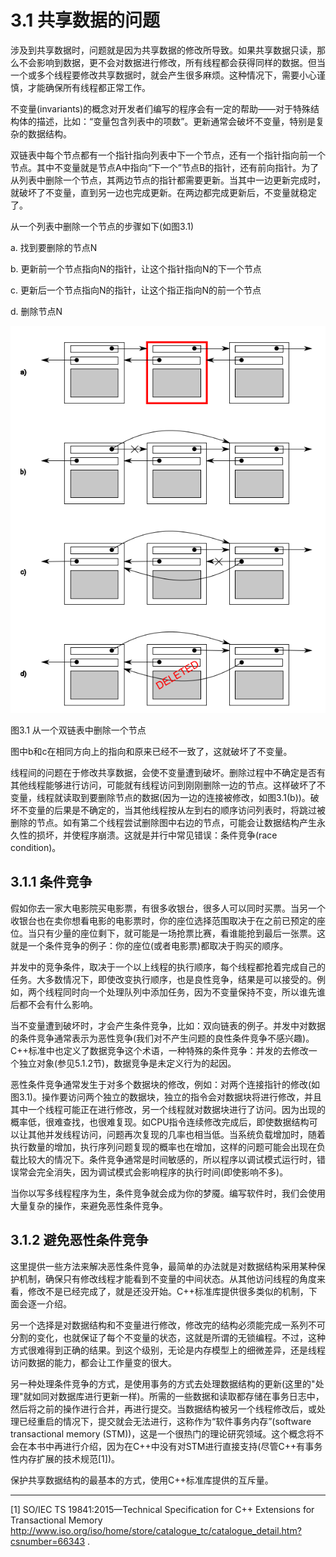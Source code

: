 # 3.1 共享数据的问题

涉及到共享数据时，问题就是因为共享数据的修改所导致。如果共享数据只读，那么不会影响到数据，更不会对数据进行修改，所有线程都会获得同样的数据。但当一个或多个线程要修改共享数据时，就会产生很多麻烦。这种情况下，需要小心谨慎，才能确保所有线程都正常工作。

不变量(invariants)的概念对开发者们编写的程序会有一定的帮助——对于特殊结构体的描述，比如：“变量包含列表中的项数”。更新通常会破坏不变量，特别是复杂的数据结构。

双链表中每个节点都有一个指针指向列表中下一个节点，还有一个指针指向前一个节点。其中不变量就是节点A中指向“下一个”节点B的指针，还有前向指针。为了从列表中删除一个节点，其两边节点的指针都需要更新。当其中一边更新完成时，就破坏了不变量，直到另一边也完成更新。在两边都完成更新后，不变量就稳定了。

从一个列表中删除一个节点的步骤如下(如图3.1)

   a. 找到要删除的节点N

   b. 更新前一个节点指向N的指针，让这个指针指向N的下一个节点

   c. 更新后一个节点指向N的指针，让这个指正指向N的前一个节点

   d. 删除节点N

![](../../images/chapter3/3-1.png)

图3.1 从一个双链表中删除一个节点

图中b和c在相同方向上的指向和原来已经不一致了，这就破坏了不变量。

线程间的问题在于修改共享数据，会使不变量遭到破坏。删除过程中不确定是否有其他线程能够进行访问，可能就有线程访问到刚刚删除一边的节点。这样破坏了不变量，线程就读取到要删除节点的数据(因为一边的连接被修改，如图3.1(b))。破坏不变量的后果是不确定的，当其他线程按从左到右的顺序访问列表时，将跳过被删除的节点。如有第二个线程尝试删除图中右边的节点，可能会让数据结构产生永久性的损坏，并使程序崩溃。这就是并行中常见错误：条件竞争(race condition)。

## 3.1.1 条件竞争

假如你去一家大电影院买电影票，有很多收银台，很多人可以同时买票。当另一个收银台也在卖你想看电影的电影票时，你的座位选择范围取决于在之前已预定的座位。当只有少量的座位剩下，就可能是一场抢票比赛，看谁能抢到最后一张票。这就是一个条件竞争的例子：你的座位(或者电影票)都取决于购买的顺序。

并发中的竞争条件，取决于一个以上线程的执行顺序，每个线程都抢着完成自己的任务。大多数情况下，即使改变执行顺序，也是良性竞争，结果是可以接受的。例如，两个线程同时向一个处理队列中添加任务，因为不变量保持不变，所以谁先谁后都不会有什么影响。

当不变量遭到破坏时，才会产生条件竞争，比如：双向链表的例子。并发中对数据的条件竞争通常表示为恶性竞争(我们对不产生问题的良性条件竞争不感兴趣)。C++标准中也定义了数据竞争这个术语，一种特殊的条件竞争：并发的去修改一个独立对象(参见5.1.2节)，数据竞争是未定义行为的起因。

恶性条件竞争通常发生于对多个数据块的修改，例如：对两个连接指针的修改(如图3.1)。操作要访问两个独立的数据块，独立的指令会对数据块将进行修改，并且其中一个线程可能正在进行修改，另一个线程就对数据块进行了访问。因为出现的概率低，很难查找，也很难复现。如CPU指令连续修改完成后，即使数据结构可以让其他并发线程访问，问题再次复现的几率也相当低。当系统负载增加时，随着执行数量的增加，执行序列问题复现的概率也在增加，这样的问题可能会出现在负载比较大的情况下。条件竞争通常是时间敏感的，所以程序以调试模式运行时，错误常会完全消失，因为调试模式会影响程序的执行时间(即使影响不多)。

当你以写多线程程序为生，条件竞争就会成为你的梦魇。编写软件时，我们会使用大量复杂的操作，来避免恶性条件竞争。

## 3.1.2 避免恶性条件竞争

这里提供一些方法来解决恶性条件竞争，最简单的办法就是对数据结构采用某种保护机制，确保只有修改线程才能看到不变量的中间状态。从其他访问线程的角度来看，修改不是已经完成了，就是还没开始。C++标准库提供很多类似的机制，下面会逐一介绍。

另一个选择是对数据结构和不变量进行修改，修改完的结构必须能完成一系列不可分割的变化，也就保证了每个不变量的状态，这就是所谓的无锁编程。不过，这种方式很难得到正确的结果。到这个级别，无论是内存模型上的细微差异，还是线程访问数据的能力，都会让工作量变的很大。

另一种处理条件竞争的方式，是使用事务的方式去处理数据结构的更新(这里的"处理"就如同对数据库进行更新一样)。所需的一些数据和读取都存储在事务日志中，然后将之前的操作进行合并，再进行提交。当数据结构被另一个线程修改后，或处理已经重启的情况下，提交就会无法进行，这称作为“软件事务内存”(software transactional memory (STM))，这是一个很热门的理论研究领域。这个概念将不会在本书中再进行介绍，因为在C++中没有对STM进行直接支持(尽管C++有事务性内存扩展的技术规范[1])。

保护共享数据结构的最基本的方式，使用C++标准库提供的互斥量。

-----

[1] SO/IEC TS 19841:2015—Technical Specification for C++ Extensions for Transactional Memory http://www.iso.org/iso/home/store/catalogue_tc/catalogue_detail.htm?csnumber=66343 .